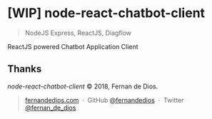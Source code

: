 [WIP] node-react-chatbot-client
=========

> NodeJS Express, ReactJS, Diagflow

ReactJS powered Chatbot Application Client


Thanks
------

*node-react-chatbot-client* © 2018, Fernan de Dios.<br>

> [fernandedios.com](http://fernandedios.com) &nbsp;&middot;&nbsp;
> GitHub [@fernandedios](https://github.com/fernandedios) &nbsp;&middot;&nbsp;
> Twitter [@fernan_de_dios](https://twitter.com/fernan_de_dios)
